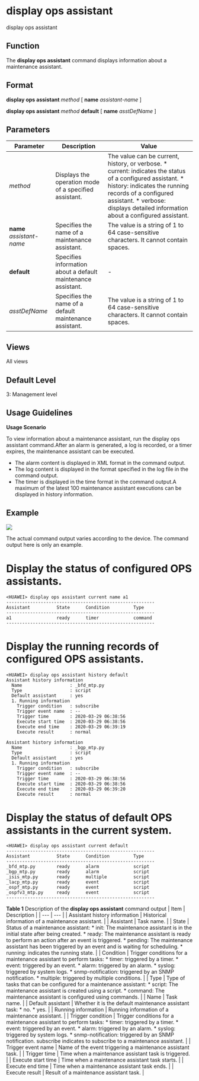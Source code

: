 display ops assistant
=====================

display ops assistant

Function
--------



The **display ops assistant** command displays information about a maintenance assistant.




Format
------

**display ops assistant** *method* [ **name** *assistant-name* ]

**display ops assistant** *method* **default** [ **name** *asstDefName* ]


Parameters
----------

| Parameter | Description | Value |
| --- | --- | --- |
| *method* | Displays the operation mode of a specified assistant. | The value can be current, history, or verbose.   * current: indicates the status of a configured assistant. * history: indicates the running records of a configured assistant. * verbose: displays detailed information about a configured assistant. |
| **name** *assistant-name* | Specifies the name of a maintenance assistant. | The value is a string of 1 to 64 case-sensitive characters. It cannot contain spaces. |
| **default** | Specifies information about a default maintenance assistant. | - |
| *asstDefName* | Specifies the name of a default maintenance assistant. | The value is a string of 1 to 64 case-sensitive characters. It cannot contain spaces. |



Views
-----

All views


Default Level
-------------

3: Management level


Usage Guidelines
----------------

**Usage Scenario**

To view information about a maintenance assistant, run the display ops assistant command.After an alarm is generated, a log is recorded, or a timer expires, the maintenance assistant can be executed.

* The alarm content is displayed in XML format in the command output.
* The log content is displayed in the format specified in the log file in the command output.
* The timer is displayed in the time format in the command output.A maximum of the latest 100 maintenance assistant executions can be displayed in history information.

Example
-------

![](../public_sys-resources/note_3.0-en-us.png) 

The actual command output varies according to the device. The command output here is only an example.


# Display the status of configured OPS assistants.
```
<HUAWEI> display ops assistant current name a1
--------------------------------------------------------
Assistant          State      Condition         Type    
--------------------------------------------------------
a1                 ready      timer             command 
--------------------------------------------------------

```

# Display the running records of configured OPS assistants.
```
<HUAWEI> display ops assistant history default
Assistant history information
  Name                  : _bfd_mtp.py
  Type                  : script
  Default assistant     : yes
  1. Running information
    Trigger condition   : subscribe
    Trigger event name  : --
    Trigger time        : 2020-03-29 06:38:56
    Execute start time  : 2020-03-29 06:38:56
    Execute end time    : 2020-03-29 06:39:19
    Execute result      : normal
                
Assistant history information
  Name                  : _bgp_mtp.py
  Type                  : script
  Default assistant     : yes
  1. Running information
    Trigger condition   : subscribe
    Trigger event name  : --
    Trigger time        : 2020-03-29 06:38:56
    Execute start time  : 2020-03-29 06:38:56
    Execute end time    : 2020-03-29 06:39:20
    Execute result      : normal

```

# Display the status of default OPS assistants in the current system.
```
<HUAWEI> display ops assistant current default
--------------------------------------------------------
Assistant          State      Condition         Type    
--------------------------------------------------------
_bfd_mtp.py        ready      alarm             script 
_bgp_mtp.py        ready      alarm             script  
_isis_mtp.py       ready      multiple          script  
_lacp_mtp.py       ready      event             script  
_ospf_mtp.py       ready      event             script  
_ospfv3_mtp.py     ready      event             script  
--------------------------------------------------------

```

**Table 1** Description of the **display ops assistant** command output
| Item | Description |
| --- | --- |
| Assistant history information | Historical information of a maintenance assistant. |
| Assistant | Task name. |
| State | Status of a maintenance assistant:   * init: The maintenance assistant is in the initial state after being created. * ready: The maintenance assistant is ready to perform an action after an event is triggered. * pending: The maintenance assistant has been triggered by an event and is waiting for scheduling. * running: indicates the running state. |
| Condition | Trigger conditions for a maintenance assistant to perform tasks:   * timer: triggered by a timer. * event: triggered by an event. * alarm: triggered by an alarm. * syslog: triggered by system logs. * snmp-notification: triggered by an SNMP notification. * multiple: triggered by multiple conditions. |
| Type | Type of tasks that can be configured for a maintenance assistant:   * script: The maintenance assistant is created using a script. * command: The maintenance assistant is configured using commands. |
| Name | Task name. |
| Default assistant | Whether it is the default maintenance assistant task:   * no. * yes. |
| Running information | Running information of a maintenance assistant. |
| Trigger condition | Trigger conditions for a maintenance assistant to perform tasks:   * timer: triggered by a timer. * event: triggered by an event. * alarm: triggered by an alarm. * syslog: triggered by system logs. * snmp-notification: triggered by an SNMP notification.   subscribe indicates to subscribe to a maintenance assistant. |
| Trigger event name | Name of the event triggering a maintenance assistant task. |
| Trigger time | Time when a maintenance assistant task is triggered. |
| Execute start time | Time when a maintenance assistant task starts. |
| Execute end time | Time when a maintenance assistant task ends. |
| Execute result | Result of a maintenance assistant task. |